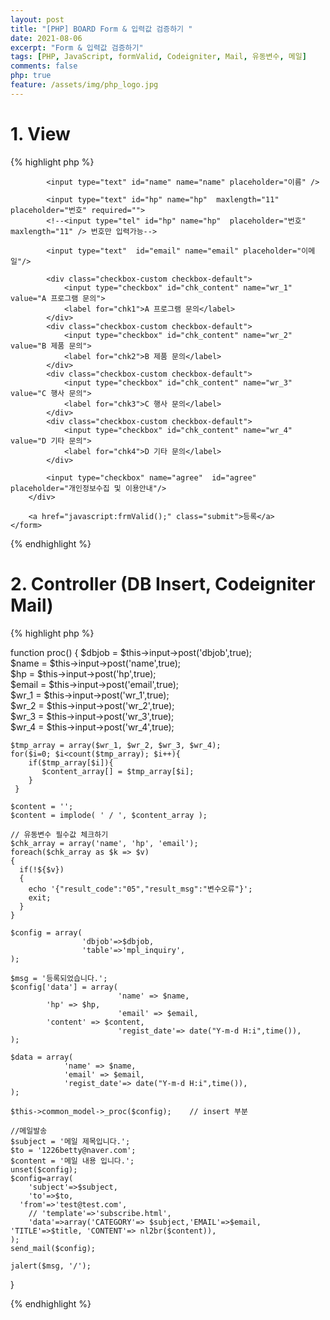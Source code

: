 ```yaml
---
layout: post
title: "[PHP] BOARD Form & 입력값 검증하기 "
date: 2021-08-06
excerpt: "Form & 입력값 검증하기"
tags: [PHP, JavaScript, formValid, Codeigniter, Mail, 유동변수, 메일]
comments: false
php: true
feature: /assets/img/php_logo.jpg
---
```



# 1. View
{% highlight php %}
<div class="boardForm">
    <form name="frm" method="post" action="/front/proc">
		<input type="hidden" name="dbjob" value="i" />
		<div class="inputbox">
			
			<input type="text" id="name" name="name" placeholder="이름" /> 

            <input type="text" id="hp" name="hp"  maxlength="11" placeholder="번호" required="">
            <!--<input type="tel" id="hp" name="hp"  placeholder="번호" maxlength="11" /> 번호만 입력가능--> 
			
			<input type="text"  id="email" name="email" placeholder="이메일"/>
        
            <div class="checkbox-custom checkbox-default">
                <input type="checkbox" id="chk_content" name="wr_1" value="A 프로그램 문의">
                <label for="chk1">A 프로그램 문의</label>
            </div>
            <div class="checkbox-custom checkbox-default">
                <input type="checkbox" id="chk_content" name="wr_2" value="B 제품 문의">
                <label for="chk2">B 제품 문의</label>
            </div>
            <div class="checkbox-custom checkbox-default">
                <input type="checkbox" id="chk_content" name="wr_3" value="C 행사 문의">
                <label for="chk3">C 행사 문의</label>
            </div>
            <div class="checkbox-custom checkbox-default">
                <input type="checkbox" id="chk_content" name="wr_4" value="D 기타 문의">
                <label for="chk4">D 기타 문의</label>
            </div>

            <input type="checkbox" name="agree"  id="agree" placeholder="개인정보수집 및 이용안내"/>
		</div>

		<a href="javascript:frmValid();" class="submit">등록</a>
    </form>
</div>
 
<script>
function frmValid(){

	var chk_length = $("input:checkbox[id=chk_content]:checked").length;
	var regExpEmail = /^[0-9a-zA-Z]([-_\.]?[0-9a-zA-Z])*@[0-9a-zA-Z]([-_\.]?[0-9a-zA-Z])*\.[a-zA-Z]{2,3}$/i; //이메일
	var regExpHP = /^\d{3}\d{3,4}\d{4}$/; //핸드폰 
	var isnum = /^\d+$/.test(document.frm.hp.value);

	with(document.frm){
		
		if(!name.value){
			alert("이름을 입력해주세요");
			name.focus();
			return false;
		}

		if(!isnum){
			alert("연락처는 숫자만 입력 가능합니다.");
			return false;
		}

		if(!regExpHP.test(hp.value)){
			alert("연락처를 정확히 입력해주세요");
			hp.focus();
			return false;
		}

		if(!email.value){
			alert("이메일을 입력해주세요");
			email.focus();
			return false;
		}

		if(!regExpEmail.test(email.value)){
			alert("이메일 형식에 맞게 입력해주세요.");
			email.focus();
			return false;
		}

		if(chk_length < 1 ){
			alert("문의 내용은 적어도 하나는 선택해주세요.");
			wr_1.focus();
			return false;
		}

		if(!$("#agree").prop("checked")){
			alert("개인정보수집 및 이용안내에 동의 하셔야 합니다.");
			return false;
		}
                         
		submit();
	}  
}
</script> 
{% endhighlight %}

# 2. Controller (DB Insert, Codeigniter Mail)
{% highlight php %}

function proc()
{
	$dbjob = $this->input->post('dbjob',true);	
	$name = $this->input->post('name',true);	
	$hp = $this->input->post('hp',true);	
	$email = $this->input->post('email',true);	 
	$wr_1 = $this->input->post('wr_1',true);	 
	$wr_2 = $this->input->post('wr_2',true);	 
	$wr_3 = $this->input->post('wr_3',true);	 
	$wr_4 = $this->input->post('wr_4',true);	 
    
    $tmp_array = array($wr_1, $wr_2, $wr_3, $wr_4);
    for($i=0; $i<count($tmp_array); $i++){
        if($tmp_array[$i]){
           $content_array[] = $tmp_array[$i]; 
        }
     }

	$content = '';                             
	$content = implode( ' / ', $content_array );

	// 유동변수 필수값 체크하기                          
	$chk_array = array('name', 'hp', 'email');
	foreach($chk_array as $k => $v)
	{  
	  if(!${$v})
	  {
		echo '{"result_code":"05","result_msg":"변수오류"}';
		exit;
	  } 
	}
                      
	$config = array( 
					'dbjob'=>$dbjob,
					'table'=>'mpl_inquiry',
	);

	$msg = '등록되었습니다.'; 
	$config['data'] = array(
							'name' => $name, 
			'hp' => $hp,
							'email' => $email,
			'content' => $content,
							'regist_date'=> date("Y-m-d H:i",time()),
	);
	 
	$data = array(
				'name' => $name,
				'email' => $email,  
				'regist_date'=> date("Y-m-d H:i",time()),
	); 

	$this->common_model->_proc($config);    // insert 부분 
 
	//메일발송 
	$subject = '메일 제목입니다.';  
	$to = '1226betty@naver.com'; 
	$content = '메일 내용 입니다.';
	unset($config);
	$config=array(
		'subject'=>$subject,
		'to'=>$to,
	  'from'=>'test@test.com',
		// 'template'=>'subscribe.html',
		'data'=>array('CATEGORY'=> $subject,'EMAIL'=>$email, 'TITLE'=>$title, 'CONTENT'=> nl2br($content)), 
	);
	send_mail($config);
	  
	jalert($msg, '/'); 
}

{% endhighlight %}

